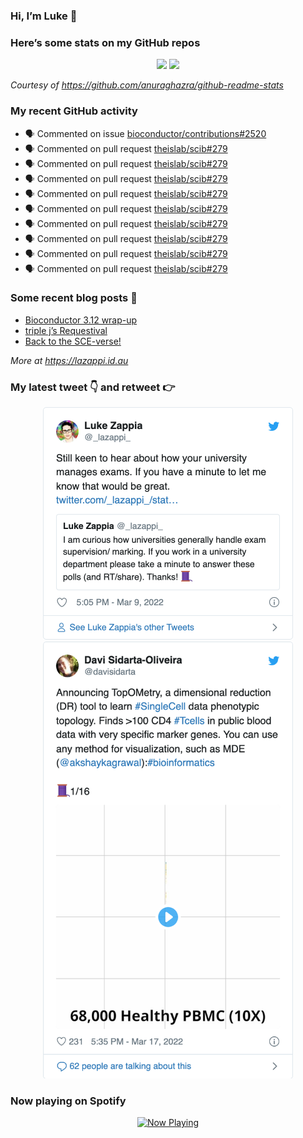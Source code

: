 
<!-- README.md is generated from README.Rmd. Please edit that file -->

### Hi, I’m Luke 👋

<!--
**lazappi/lazappi** is a ✨ _special_ ✨ repository because its `README.md` (this file) appears on your GitHub profile.

Here are some ideas to get you started:

- 🔭 I’m currently working on ...
- 🌱 I’m currently learning ...
- 👯 I’m looking to collaborate on ...
- 🤔 I’m looking for help with ...
- 💬 Ask me about ...
- 📫 How to reach me: ...
- 😄 Pronouns: ...
- ⚡ Fun fact: ...
-->

### Here’s some stats on my GitHub repos

<p align="center">

<img src="https://github-readme-stats.vercel.app/api?username=lazappi&count_private=true&show_icons=true&theme=buefy&hide_title=True">
<img src="https://github-readme-stats.vercel.app/api/top-langs/?username=lazappi&hide=html&theme=buefy&layout=compact">

</p>

*Courtesy of <https://github.com/anuraghazra/github-readme-stats>*

### My recent GitHub activity

  - 🗣 Commented on issue
    [bioconductor/contributions\#2520](https://github.com/bioconductor/contributions#2520)
  - 🗣 Commented on pull request
    [theislab/scib\#279](https://github.com/theislab/scib#279)
  - 🗣 Commented on pull request
    [theislab/scib\#279](https://github.com/theislab/scib#279)
  - 🗣 Commented on pull request
    [theislab/scib\#279](https://github.com/theislab/scib#279)
  - 🗣 Commented on pull request
    [theislab/scib\#279](https://github.com/theislab/scib#279)
  - 🗣 Commented on pull request
    [theislab/scib\#279](https://github.com/theislab/scib#279)
  - 🗣 Commented on pull request
    [theislab/scib\#279](https://github.com/theislab/scib#279)
  - 🗣 Commented on pull request
    [theislab/scib\#279](https://github.com/theislab/scib#279)
  - 🗣 Commented on pull request
    [theislab/scib\#279](https://github.com/theislab/scib#279)
  - 🗣 Commented on pull request
    [theislab/scib\#279](https://github.com/theislab/scib#279)

### Some recent blog posts 📝

  - [Bioconductor 3.12
    wrap-up](https://lazappi.id.au/post/2020-10-30-bioconductor-3-12-wrap-up/)
  - [triple j’s
    Requestival](https://lazappi.id.au/post/2020-07-11-requestival/)
  - [Back to the
    SCE-verse\!](https://lazappi.id.au/post/2020-05-12-back-to-the-sce-verse/)

*More at <https://lazappi.id.au>*

### My latest tweet 👇 and retweet 👉


<p align="center">

<a href="https://twitter.com/_lazappi_/status/1501605125579808770">
<img src="https://github.com/lazappi/lazappi/raw/master/README_files/figure-gfm/tweets-1.png" width="400">
</a> <a href="https://twitter.com/_lazappi_/status/1504713911441965057">
<img src="https://github.com/lazappi/lazappi/raw/master/README_files/figure-gfm/tweets-2.png" width="400">
</a>

</p>

### Now playing on Spotify

<p align="center">

<a href="https://now-playing-profile.lazappi.vercel.app/now-playing?open">
<img src="https://now-playing-profile.lazappi.vercel.app/now-playing" width="256" height="64" alt="Now Playing">
</a>

</p>
